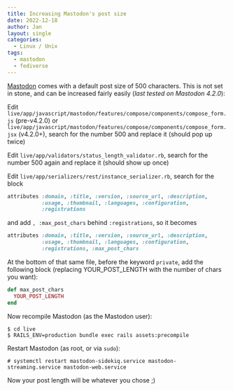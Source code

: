 ```yaml
---
title: Increasing Mastodon's post size
date: 2022-12-18
author: Jan
layout: single
categories:
  - Linux / Unix
tags:
  - mastodon
  - fediverse
---
```


[Mastodon](https://joinmastodon.org/) comes with a default post size of 500 characters. This is not set in stone, and can be increased fairly easily (*last tested on Mastodon 4.2.0*):

Edit `live/app/javascript/mastodon/features/compose/components/compose_form.js` (pre-v4.2.0) or `live/app/javascript/mastodon/features/compose/components/compose_form.jsx` (v4.2.0+), search for the number 500 and replace it (should pop up twice)
   
Edit `live/app/validators/status_length_validator.rb`, search for the number 500 again and replace it (should show up once)
  
Edit `live/app/serializers/rest/instance_serializer.rb`, search for the block
```ruby
attributes :domain, :title, :version, :source_url, :description,
           :usage, :thumbnail, :languages, :configuration,
           :registrations
  ``` 
and add `, :max_post_chars` behind `:registrations`, so it becomes 
```ruby
attributes :domain, :title, :version, :source_url, :description,
           :usage, :thumbnail, :languages, :configuration,
           :registrations, :max_post_chars
```

At the bottom of that same file, before the keyword `private`, add the following block (replacing YOUR_POST_LENGTH with the number of chars you want):
```ruby
def max_post_chars
  YOUR_POST_LENGTH
end
```
Now recompile Mastodon (as the Mastodon user):
```shell
$ cd live
$ RAILS_ENV=production bundle exec rails assets:precompile
```

Restart Mastodon (as root, or via `sudo`):
```shell
# systemctl restart mastodon-sidekiq.service mastodon-streaming.service mastodon-web.service
```

Now your post length will be whatever you chose ;)